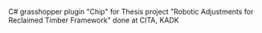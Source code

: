 C# grasshopper plugin "Chip" for Thesis project "Robotic Adjustments for Reclaimed Timber Framework" done at CITA, KADK
